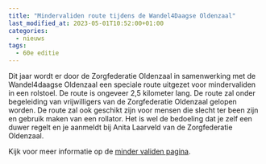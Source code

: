 ```yaml
---
title: "Mindervaliden route tijdens de Wandel4Daagse Oldenzaal"
last_modified_at: 2023-05-01T10:52:00+01:00
categories:
  - nieuws
tags:
  - 60e editie
---
```


Dit jaar wordt er door de Zorgfederatie Oldenzaal in samenwerking met de Wandel4daagse Oldenzaal een speciale route uitgezet voor mindervaliden in een rolstoel. De route is ongeveer 2,5 kilometer lang. De route zal onder begeleiding van vrijwilligers van de Zorgfederatie Oldenzaal gelopen worden. De route zal ook geschikt zijn voor mensen die slecht ter been zijn en gebruik maken van een rollator. Het is wel de bedoeling dat je zelf een duwer regelt en je aanmeldt bij Anita Laarveld van de Zorgfederatie Oldenzaal.

Kijk voor meer informatie op de [minder validen pagina](/routes/mindervaliden).
